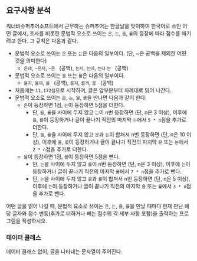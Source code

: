 ## 요구사항 분석
워너비슈퍼추어소프트에서 근무하는 슈퍼추어는 한글날을 맞이하여 한국어로 쓰인 어떤 글에서, 조사를 비롯한 문법적 요소로 쓰이는 ```은```, ```는```, ```을```, ```를```의 등장에 따라 점수를 매기려고 한다. 그 규칙은 다음과 같다.
* 문법적 요소로 쓰이는 ```은``` 또는 ```는```은 다음의 일부이다. (단, ~은 공백을 제외한 어떤 것을 의미한다)
  * ```은데```, ```~은지```, ```~은 ``` (공백), ```는지```, ```는데```, ```는다``` ```는 ``` (공백)
* 문법적 요소로 쓰이는 ```을``` 또는 ```를```은 다음의 일부이다.
  * ```을지```, ```을까```, ```을 ``` (공백), ```를지```, ```를까```, ```를 ``` (공백)
* 처음에는 ```11,172점```으로 시작하며, 글은 앞부분부터 차례대로 읽어 나간다.
* 문법적 요소로 쓰이는 ```은```, ```는```, ```을```, ```를```을 만나면 다음과 같이 한다.
  * ```은```이 등장하면 1점, ```는```이 등장하면 5점을 더한다.
    * 단, ```을```, ```를```을 사이에 두지 않고 ```는```이 n번 등장하면 (단, n은 3 이상), 이후에 ```을```, ```를```이 등장하거나 글이 끝나기 직전의 마지막 ```는```에서 ```5 * n```점을 추가로 더한다.
    * 단, ```을```, ```를```을 사이에 두지 않고 ```은```과 ```는```이 합쳐서 n번 등장하면 (단, n은 10 이상), 이후에 ```을```, ```를```이 등장하거나 글이 끝나기 직전의 마지막 ```은``` 또는 ```는```에서 ```2 * n```점을 추가로 더한다.
  * ```을```이 등장하면 1점, ```를```이 등장하면 5점을 뺀다.
    * 단, ```는```을 사이에 두지 않고 ```를```이 n번 등장하면 (단, n은 3 이상), 이후에 ```는```이 등장하거나 글이 끝나기 직전의 마지막 ```를```에서 ```7 * n```점을 추가로 뺀다.
    * 단, ```는```을 사이에 두지 않고 ```을```과 ```를```이 합쳐서 n번 등장하면 (단, n은 5 이상), 이후에 ```는```이 등장하거나 글이 끝나기 직전의 마지막 ```을``` 또는 ```를```에서 ```3 * n```점을 추가로 뺀다.

어떤 글을 읽어 나갈 때, 문법적 요소로 쓰이는 ```은```, ```는```, ```을```, ```를```을 만날 때마다 현재 만난 해당 글자와 점수 변동(추가로 더하거나 빼는 점수의 각 세부 사항 포함)을 출력하는 프로그램을 작성하시오.

### 데이터 클래스
데이터 클래스 없이, 글을 나타내는 문자열이 주어진다.
